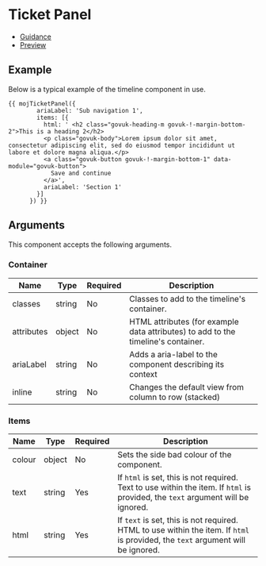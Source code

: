 # Ticket Panel

- [Guidance](https://moj-design-system.herokuapp.com/components/ticket-panel)
- [Preview](https://moj-frontend.herokuapp.com/components/ticket-panel)

## Example
Below is a typical example of the timeline component in use.

```
{{ mojTicketPanel({
        ariaLabel: 'Sub navigation 1',
        items: [{
          html: ' <h2 class="govuk-heading-m govuk-!-margin-bottom-2">This is a heading 2</h2>
          <p class="govuk-body">Lorem ipsum dolor sit amet, consectetur adipiscing elit, sed do eiusmod tempor incididunt ut labore et dolore magna aliqua.</p>
          <a class="govuk-button govuk-!-margin-bottom-1" data-module="govuk-button">
            Save and continue
          </a>',
          ariaLabel: 'Section 1'
        }]
      }) }}
```

## Arguments

This component accepts the following arguments.

### Container

|Name|Type|Required|Description|
|---|---|---|---|
|classes|string|No|Classes to add to the timeline's container.|
|attributes|object|No|HTML attributes (for example data attributes) to add to the timeline's container.|
|ariaLabel|string|No|Adds a aria-label to the component describing its context|
|inline|string|No|Changes the default view from column to row (stacked)|

### Items

|Name|Type|Required|Description|
|---|---|---|---|
|colour|object|No|Sets the side bad colour of the component.|
|text|string|Yes|If `html` is set, this is not required. Text to use within the item. If `html` is provided, the `text` argument will be ignored.|
|html|string|Yes|If `text` is set, this is not required. HTML to use within the item. If `html` is provided, the `text` argument will be ignored.|

